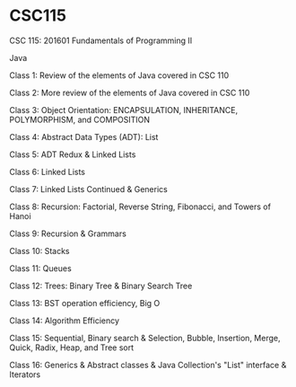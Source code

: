 # CSC115
CSC 115: 201601 Fundamentals of Programming II

Java

Class 1: Review of the elements of Java covered in CSC 110
  
Class 2: More review of the elements of Java covered in CSC 110

Class 3: Object Orientation: ENCAPSULATION, INHERITANCE, POLYMORPHISM, and COMPOSITION

Class 4: Abstract Data Types (ADT): List

Class 5: ADT Redux & Linked Lists

Class 6: Linked Lists

Class 7: Linked Lists Continued & Generics

Class 8: Recursion: Factorial, Reverse String, Fibonacci, and Towers of Hanoi

Class 9: Recursion & Grammars

Class 10: Stacks

Class 11: Queues

Class 12: Trees: Binary Tree & Binary Search Tree

Class 13: BST operation efficiency, Big O

Class 14: Algorithm Efficiency

Class 15: Sequential, Binary search & Selection, Bubble, Insertion, Merge, Quick, Radix, Heap, and Tree sort

Class 16: Generics & Abstract classes & Java Collection's "List" interface & Iterators
